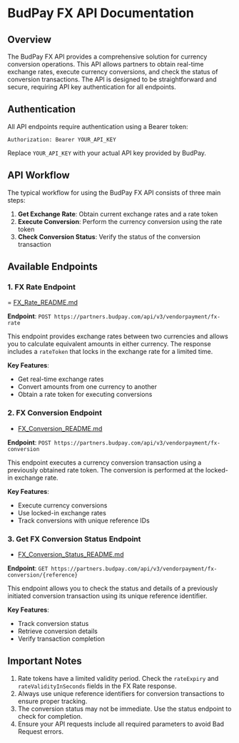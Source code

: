 # BudPay FX API Documentation

## Overview

The BudPay FX API provides a comprehensive solution for currency conversion operations. This API allows partners to obtain real-time exchange rates, execute currency conversions, and check the status of conversion transactions. The API is designed to be straightforward and secure, requiring API key authentication for all endpoints.

## Authentication

All API endpoints require authentication using a Bearer token:

```
Authorization: Bearer YOUR_API_KEY
```

Replace `YOUR_API_KEY` with your actual API key provided by BudPay.

## API Workflow

The typical workflow for using the BudPay FX API consists of three main steps:

1. **Get Exchange Rate**: Obtain current exchange rates and a rate token
2. **Execute Conversion**: Perform the currency conversion using the rate token
3. **Check Conversion Status**: Verify the status of the conversion transaction

## Available Endpoints

### 1. FX Rate Endpoint
= [FX_Rate_README.md](./FX_Rate_README.md)

**Endpoint**: `POST https://partners.budpay.com/api/v3/vendorpayment/fx-rate`

This endpoint provides exchange rates between two currencies and allows you to calculate equivalent amounts in either currency. The response includes a `rateToken` that locks in the exchange rate for a limited time.

**Key Features**:
- Get real-time exchange rates
- Convert amounts from one currency to another
- Obtain a rate token for executing conversions

### 2. FX Conversion Endpoint
- [FX_Conversion_README.md](./FX_Conversion_README.md)

**Endpoint**: `POST https://partners.budpay.com/api/v3/vendorpayment/fx-conversion`

This endpoint executes a currency conversion transaction using a previously obtained rate token. The conversion is performed at the locked-in exchange rate.

**Key Features**:
- Execute currency conversions
- Use locked-in exchange rates
- Track conversions with unique reference IDs

### 3. Get FX Conversion Status Endpoint
- [FX_Conversion_Status_README.md](./FX_Conversion_Status_README.md)

**Endpoint**: `GET https://partners.budpay.com/api/v3/vendorpayment/fx-conversion/{reference}`

This endpoint allows you to check the status and details of a previously initiated conversion transaction using its unique reference identifier.

**Key Features**:
- Track conversion status
- Retrieve conversion details
- Verify transaction completion

## Important Notes

1. Rate tokens have a limited validity period. Check the `rateExpiry` and `rateValidityInSeconds` fields in the FX Rate response.
2. Always use unique reference identifiers for conversion transactions to ensure proper tracking.
3. The conversion status may not be immediate. Use the status endpoint to check for completion.
4. Ensure your API requests include all required parameters to avoid Bad Request errors.
